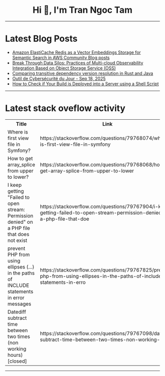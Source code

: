<h1 align="center">Hi 👋, I'm Tran Ngoc Tam</h1>

---

# Latest Blog Posts 
<!-- BLOG-POST-LIST:START -->
- [Amazon ElastiCache Redis as a Vector Embeddings Storage for Semantic Search in AWS Community Blog posts](https://dev.to/aws-builders/amazon-elasticache-redis-as-a-vector-embeddings-storage-for-semantic-search-in-aws-community-blog-4igj)
- [Break Through Data Silos: Practices of Multi-cloud Observability Integration Based on Object Storage Service &lpar;OSS&rpar;](https://dev.to/observabilityguy/break-through-data-silos-practices-of-multi-cloud-observability-integration-based-on-object-5abo)
- [Comparing transitive dependency version resolution in Rust and Java](https://dev.to/nfrankel/comparing-transitive-dependency-version-resolution-in-rust-and-java-5h1h)
- [Outil de Cybersécurité du Jour - Sep 18, 2025](https://dev.to/cybermatrise_cybermatri/outil-de-cybersecurite-du-jour-sep-18-2025-nnm)
- [How to Check if Your Build is Deployed into a Server using a Shell Script](https://dev.to/srinivasamcjf/how-to-check-if-your-build-is-deployed-into-a-server-using-a-shell-script-1k2e)
<!-- BLOG-POST-LIST:END -->

---

# Latest stack oveflow activity
<table>
  <tr><th>Title</th><th>Link</th></tr>
  <!-- STACKOVERFLOW:START --><tr><td>Where is first view file in Symfony?</td><td>https://stackoverflow.com/questions/79768074/where-is-first-view-file-in-symfony</td></tr><tr><td>How to get array_splice from upper to lower?</td><td>https://stackoverflow.com/questions/79768068/how-to-get-array-splice-from-upper-to-lower</td></tr><tr><td>I keep getting &quot;Failed to open stream: Permission denied&quot; on a PHP file that does not exist</td><td>https://stackoverflow.com/questions/79767904/i-keep-getting-failed-to-open-stream-permission-denied-on-a-php-file-that-doe</td></tr><tr><td>prevent PHP from using ellipses &lpar;...&rpar; in the paths of INCLUDE statements in error messages</td><td>https://stackoverflow.com/questions/79767825/prevent-php-from-using-ellipses-in-the-paths-of-include-statements-in-erro</td></tr><tr><td>Datediff subtract time between two times &lpar;non working hours&rpar; [closed]</td><td>https://stackoverflow.com/questions/79767098/datediff-subtract-time-between-two-times-non-working-hours</td></tr><!-- STACKOVERFLOW:END -->
</table>

---


